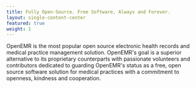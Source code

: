 ```yaml
---
title: Fully Open-Source. Free Software, Always and Forever.
layout: single-content-center
featured: true
weight: 1
---
```


OpenEMR is the most popular open source electronic health records and medical practice management solution. OpenEMR's goal is a superior alternative to its proprietary counterparts with passionate volunteers and contributors dedicated to guarding OpenEMR's status as a free, open source software solution for medical practices with a commitment to openness, kindness and cooperation.

